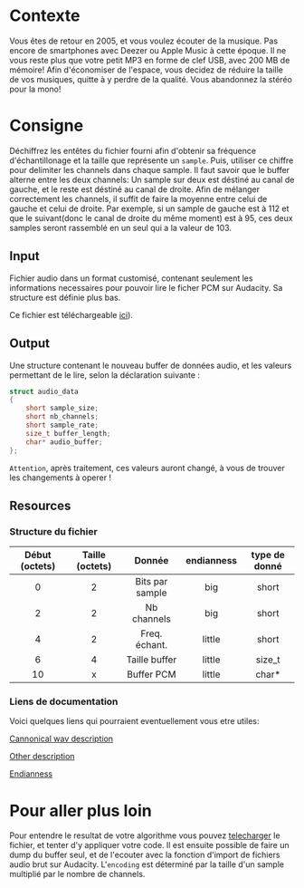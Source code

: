 # Contexte

Vous êtes de retour en 2005, et vous voulez écouter de la musique. Pas encore de smartphones avec Deezer ou Apple Music à cette époque. Il ne vous reste plus que votre petit MP3 en forme de clef USB, avec 200 MB de mémoire! Afin d'économiser de l'espace, vous decidez de réduire la taille de vos musiques, quitte à y perdre de la qualité. Vous abandonnez la stéréo pour la mono!

# Consigne
Déchiffrez les entêtes du fichier fourni afin d'obtenir sa fréquence d'échantillonage et la taille que représente un `sample`. Puis, utiliser ce chiffre pour delimiter les channels dans chaque sample. Il faut savoir que le buffer alterne entre les deux channels: Un sample sur deux est déstiné au canal de gauche, et le reste est déstiné au canal de droite.
Afin de mélanger correctement les channels, il suffit de faire la moyenne entre celui de gauche et celui de droite.
Par exemple, si un sample de gauche est à 112 et que le suivant(donc le canal de droite du même moment) est à 95, ces deux samples seront rassemblé en un seul qui a la valeur de 103.


## Input
Fichier audio dans un format customisé, contenant seulement les informations necessaires pour pouvoir lire le ficher PCM sur Audacity.
Sa structure est définie plus bas.

Ce fichier est téléchargeable [ici](https://drive.google.com/file/d/1obuSwsWXcT3MsGZPyo35xZm_4yxNr0vC/view?usp=sharing)).

## Output
Une structure contenant le nouveau buffer de données audio, et les valeurs permettant de le lire, selon la déclaration suivante :

```C
struct audio_data
{
    short sample_size;
    short nb_channels;
    short sample_rate;
    size_t buffer_length;
    char* audio_buffer;
};
```

`Attention`, après traitement, ces valeurs auront changé, à vous de trouver les changements à operer ! 

## Resources

### Structure du fichier 
| Début (octets) | Taille (octets) | Donnée          | endianness    | type de donné |
| :------------: | :-------------: | :-------------: | :-----------: | :-----------: |
| 0              | 2               | Bits par sample | big           | short         |
| 2              | 2               | Nb channels     | big           | short         |
| 4              | 2               | Freq. échant.   | little        | short         |
| 6              | 4               | Taille buffer   | little        | size_t        |
| 10             | x               | Buffer PCM      | little        | char*         |




### Liens de documentation
Voici quelques liens qui pourraient eventuellement vous etre utiles:

[Cannonical wav description](http://soundfile.sapp.org/doc/WaveFormat/)

[Other description](http://www.lightlink.com/tjweber/StripWav/Canon.html)

[Endianness](https://en.wikipedia.org/wiki/Endianness)

# Pour aller plus loin

Pour entendre le resultat de votre algorithme vous pouvez [telecharger](https://drive.google.com/file/d/1obuSwsWXcT3MsGZPyo35xZm_4yxNr0vC/view?usp=sharing) le fichier, et tenter d'y appliquer votre code. Il est ensuite possible de faire un dump du buffer seul, et de l'ecouter avec la fonction d'import de fichiers audio brut sur Audacity. L'`encoding` est déterminé par la taille d'un sample multiplié par le nombre de channels.